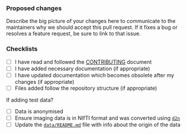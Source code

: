 ### Proposed changes

Describe the big picture of your changes here to communicate to the maintainers why we should accept this pull request. If it fixes a bug or resolves a feature request, be sure to link to that issue.

### Checklists

- [ ] I have read and followed the [CONTRIBUTING](.github/CONTRIBUTING.md) document
- [ ] I have added necessary documentation (if appropriate)
- [ ] I have updated documentation which becomes obsolete after my changes (if appropriate)
- [ ] Files added follow the repository structure (if appropriate)

If adding test data?
- [ ] Data is anonymised
- [ ] Ensure imaging data is in NIfTI format and was converted using [`d2n`](https://github.com/UKRIN-MAPS/d2n)
- [ ] Update the [`data/README.md`](data/README.md) file with info about the origin of the data
